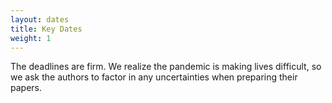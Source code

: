 ```yaml
---
layout: dates
title: Key Dates
weight: 1
---
```




The deadlines are firm. We realize the pandemic is making lives difficult, so
we ask the authors to factor in any uncertainties when preparing their papers.



